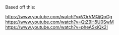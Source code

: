 Based off this:

https://www.youtube.com/watch?v=VOrVMQjQpGg
https://www.youtube.com/watch?v=QtZ9H5U0SwM
https://www.youtube.com/watch?v=pheASxiQk2I
